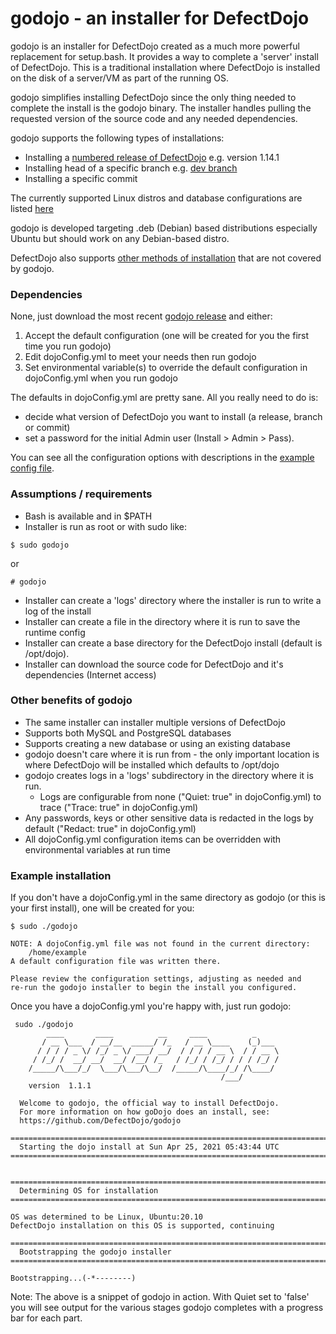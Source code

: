 # godojo - an installer for DefectDojo

godojo is an installer for DefectDojo created as a much more powerful replacement for setup.bash.  It provides a way to complete a 'server' install of DefectDojo. This is a traditional installation where DefectDojo is installed on the disk of a server/VM as part of the running OS.

godojo simplifies installing DefectDojo since the only thing needed to complete the install is the godojo binary. The installer handles pulling the requested version of the source code and any needed dependencies.

godojo supports the following types of installations:

* Installing a [numbered release of DefectDojo](https://github.com/DefectDojo/django-DefectDojo/releases) e.g. version 1.14.1
* Installing head of a specific branch e.g. [dev branch](https://github.com/DefectDojo/django-DefectDojo/tree/dev)
* Installing a specific commit

The currently supported Linux distros and database configurations are listed [here](https://docs.google.com/spreadsheets/d/1HuXh3Zr4mrmb6_YmKkDgzl-ZINYZCvVZn31UCqIGpUA/edit?usp=sharing)

godojo is developed targeting .deb (Debian) based distributions especially Ubuntu but should work on any Debian-based distro.

DefectDojo also supports [other methods of installation](https://github.com/DefectDojo/django-DefectDojo#supported-installation-options) that are not covered by godojo.

### Dependencies

None, just download the most recent [godojo release](https://github.com/DefectDojo/godojo/releases) and either:

1. Accept the default configuration (one will be created for you the first time you run godojo)
2. Edit dojoConfig.yml to meet your needs then run godojo
3. Set environmental variable(s) to override the default configuration in dojoConfig.yml when you run godojo

The defaults in dojoConfig.yml are pretty sane. All you really need to do is:

* decide what version of DefectDojo you want to install (a release, branch or commit)
* set a password for the initial Admin user (Install > Admin > Pass).

You can see all the configuration options with descriptions in the [example config file](https://github.com/DefectDojo/godojo/blob/master/example_dojoConfig.yml).

### Assumptions / requirements

* Bash is available and in $PATH
* Installer is run as root or with sudo like:

```
$ sudo godojo
```
or
```
# godojo
```

* Installer can create a 'logs' directory where the installer is run to write a log of the install
* Installer can create a file in the directory where it is run to save the runtime config
* Installer can create a base directory for the DefectDojo install (default is /opt/dojo).
* Installer can download the source code for DefectDojo and it's dependencies (Internet access)

### Other benefits of godojo

* The same installer can installer multiple versions of DefectDojo
* Supports both MySQL and PostgreSQL databases
* Supports creating a new database or using an existing database
* godojo doesn't care where it is run from - the only important location is where DefectDojo will be installed which defaults to /opt/dojo
* godojo creates logs in a 'logs' subdirectory in the directory where it is run.
  * Logs are configurable from none ("Quiet: true" in dojoConfig.yml) to trace ("Trace: true" in dojoConfig.yml)
* Any passwords, keys or other sensitive data is redacted in the logs by default ("Redact: true" in dojoConfig.yml)
* All dojoConfig.yml configuration items can be overridden with environmental variables at run time

### Example installation

If you don't have a dojoConfig.yml in the same directory as godojo (or this is your first install), one will be created for you:

```
$ sudo ./godojo

NOTE: A dojoConfig.yml file was not found in the current directory:
	/home/example
A default configuration file was written there.

Please review the configuration settings, adjusting as needed and
re-run the godojo installer to begin the install you configured.
```

Once you have a dojoConfig.yml you're happy with, just run godojo:

```
 sudo ./godojo
        ____       ____          __     ____          _
       / __ \___  / __/__  _____/ /_   / __ \____    (_)___
      / / / / _ \/ /_/ _ \/ ___/ __/  / / / / __ \  / / __ \ 
     / /_/ /  __/ __/  __/ /__/ /_   / /_/ / /_/ / / / /_/ /
    /_____/\___/_/  \___/\___/\__/  /_____/\____/_/ /\____/
                                               /___/
    version  1.1.1

  Welcome to godojo, the official way to install DefectDojo.
  For more information on how goDojo does an install, see:
  https://github.com/DefectDojo/godojo

==============================================================================
  Starting the dojo install at Sun Apr 25, 2021 05:43:44 UTC
==============================================================================


==============================================================================
  Determining OS for installation
==============================================================================

OS was determined to be Linux, Ubuntu:20.10
DefectDojo installation on this OS is supported, continuing

==============================================================================
  Bootstrapping the godojo installer
==============================================================================

Bootstrapping...(-*--------)
```

Note: The above is a snippet of godojo in action. With Quiet set to 'false' you will see output for the various stages godojo completes with a progress bar for each part.


